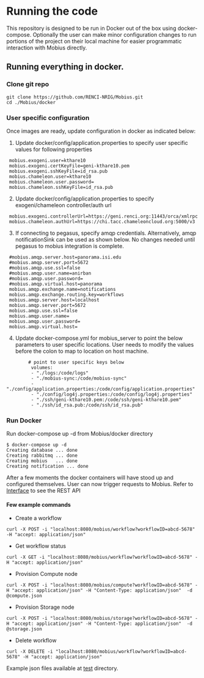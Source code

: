 # Running the code
This repository is designed to be run in Docker out of the box using docker-compose. Optionally the user can make minor configuration changes to run portions of the project on their local machine for easier programmatic interaction with Mobius directly.

## Running everything in docker.
### Clone git repo
```
git clone https://github.com/RENCI-NRIG/Mobius.git
cd ./Mobius/docker
```
### User specific configuration
Once images are ready, update configuration in docker as indicated below:
1. Update docker/config/application.properties to specify user specific values for following properties
```
 mobius.exogeni.user=kthare10
 mobius.exogeni.certKeyFile=geni-kthare10.pem
 mobius.exogeni.sshKeyFile=id_rsa.pub
 mobius.chameleon.user=kthare10
 mobius.chameleon.user.password=
 mobius.chameleon.sshKeyFile=id_rsa.pub
 ```
 2. Update docker/config/application.properties to specify exogeni/chameleon controller/auth url
```
 mobius.exogeni.controllerUrl=https://geni.renci.org:11443/orca/xmlrpc
 mobius.chameleon.authUrl=https://chi.tacc.chameleoncloud.org:5000/v3
```
3. If connecting to pegasus, specify amqp credentials. Alternatively, amqp notificationSink can be used as shown below. 
No changes needed until pegasus to mobius integration is complete.
```
 #mobius.amqp.server.host=panorama.isi.edu
 #mobius.amqp.server.port=5672
 #mobius.amqp.use.ssl=false
 #mobius.amqp.user.name=anirban
 #mobius.amqp.user.password=
 #mobius.amqp.virtual.host=panorama
 mobius.amqp.exchange.name=notifications
 mobius.amqp.exchange.routing.key=workflows
 mobius.amqp.server.host=localhost
 mobius.amqp.server.port=5672
 mobius.amqp.use.ssl=false
 mobius.amqp.user.name=
 mobius.amqp.user.password=
 mobius.amqp.virtual.host=
```
4. Update docker-compose.yml for mobius_server to point the below parameters to user specific locations. User needs to modify the values before the colon to map to location on host machine.
```
        # point to user specific keys below
         volumes:
         - "./logs:/code/logs"
         - "./mobius-sync:/code/mobius-sync"
         - "./config/application.properties:/code/config/application.properties"
         - "./config/log4j.properties:/code/config/log4j.properties"
         - "./ssh/geni-kthare10.pem:/code/ssh/geni-kthare10.pem"
         - "./ssh/id_rsa.pub:/code/ssh/id_rsa.pub"
```
### Run Docker
Run docker-compose up -d from Mobius/docker directory

```
$ docker-compose up -d
Creating database ... done
Creating rabbitmq ... done
Creating mobius   ... done
Creating notification ... done
```
After a few moments the docker containers will have stood up and configured themselves. User can now trigger requests to Mobius. Refer to [Interface](../mobius/Interface.md) to see the REST API

#### Few example commands
- Create a workflow
```
curl -X POST -i "localhost:8080/mobius/workflow?workflowID=abcd-5678" -H "accept: application/json"
```
- Get workflow status
```
curl -X GET -i "localhost:8080/mobius/workflow?workflowID=abcd-5678" -H "accept: application/json"
```
- Provision Compute node
```
curl -X POST -i "localhost:8080/mobius/compute?workflowID=abcd-5678" -H "accept: application/json" -H "Content-Type: application/json"  -d @compute.json
```
- Provision Storage node
```
curl -X POST -i "localhost:8080/mobius/storage?workflowID=abcd-5678" -H "accept: application/json" -H "Content-Type: application/json"  -d @storage.json
```
- Delete workflow
```
curl -X DELETE -i "localhost:8080/mobius/workflow?workflowID=abcd-5678" -H "accept: application/json"
```

Example json files available at [test](https://github.com/RENCI-NRIG/Mobius/tree/master/mobius/test) directory.
